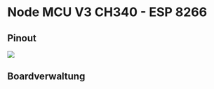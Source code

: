 # Node MCU V3 CH340 - ESP 8266

## Pinout
![](https://mischianti.org/wp-content/uploads/2021/10/NodeMcu-V3-CH340-Lua-ESP8266-pinout-mischianti-low-resolution.jpg)

## Boardverwaltung

